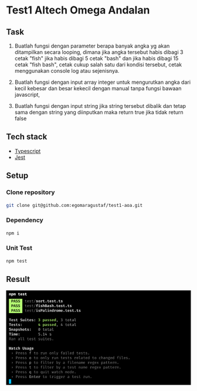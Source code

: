 # Test1 Altech Omega Andalan

## Task

1. Buatlah fungsi dengan parameter berapa banyak angka yg akan ditampilkan secara looping, dimana jika angka tersebut habis dibagi 3 cetak "fish" jika habis dibagi 5 cetak "bash" dan jika habis dibagi 15 cetak "fish bash", cetak cukup salah satu dari kondisi tersebut, cetak menggunakan console log atau sejenisnya.

2. Buatlah fungsi dengan input array integer untuk mengurutkan angka dari kecil kebesar dan besar kekecil dengan manual tanpa fungsi bawaan javascript,

3. Buatlah fungsi dengan input string jika string tersebut dibalik dan tetap sama dengan string yang diinputkan maka return true jika tidak return false

## Tech stack

- [Typescript](https://www.typescriptlang.org/docs/)
- [Jest](https://jestjs.io/docs/getting-started)

## Setup

### Clone repository

```sh
git clone git@github.com:egomaragustaf/test1-aoa.git
```

### Dependency

```sh
npm i
```

### Unit Test

```sh
npm test
```

## Result

![result](./public/result.png)
